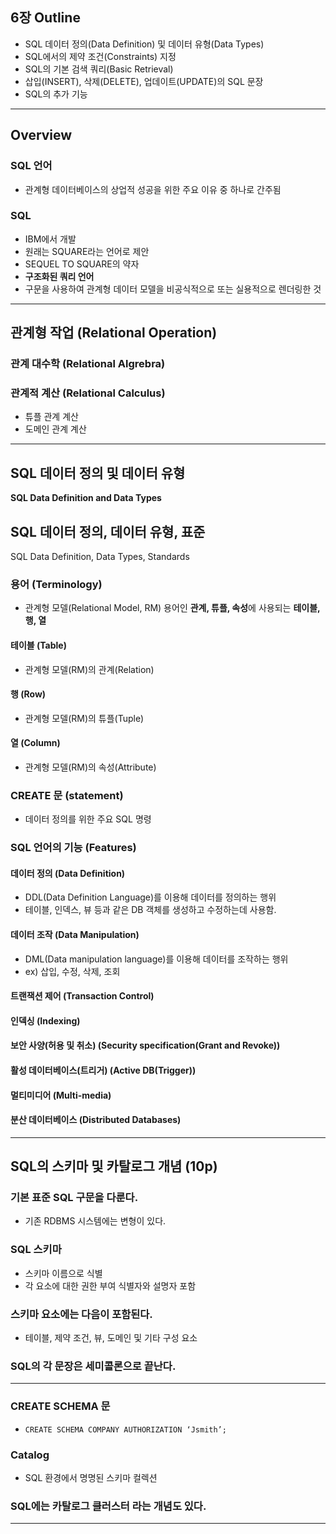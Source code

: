 ## 6장 Outline
- SQL 데이터 정의(Data Definition) 및 데이터 유형(Data Types)
- SQL에서의 제약 조건(Constraints) 지정
- SQL의 기본 검색 쿼리(Basic Retrieval)
- 삽입(INSERT), 삭제(DELETE), 업데이트(UPDATE)의 SQL 문장
- SQL의 추가 기능

---
## Overview
### SQL 언어
- 관계형 데이터베이스의 상업적 성공을 위한 주요 이유 중 하나로 간주됨

### SQL
- IBM에서 개발
- 원래는 SQUARE라는 언어로 제안
- SEQUEL TO SQUARE의 약자
- **구조화된 쿼리 언어**
- 구문을 사용하여 관계형 데이터 모델을 비공식적으로 또는 실용적으로 렌더링한 것

---
## 관계형 작업 (Relational Operation)
### 관계 대수학 (Relational Algrebra)
### 관계적 계산 (Relational Calculus)
- 튜플 관계 계산
- 도메인 관계 계산

---
## **SQL 데이터 정의 및 데이터 유형**
**SQL Data Definition and Data Types**

## SQL 데이터 정의, 데이터 유형, 표준
SQL Data Definition, Data Types, Standards

### 용어 (Terminology)
- 관계형 모델(Relational Model, RM) 용어인 **관계, 튜플, 속성**에 사용되는 **테이블, 행, 열**
#### 테이블 (Table)
- 관계형 모델(RM)의 관계(Relation)
#### 행 (Row)
- 관계형 모델(RM)의 튜플(Tuple)
#### 열 (Column)
- 관계형 모델(RM)의 속성(Attribute)

### CREATE 문 (statement)
- 데이터 정의를 위한 주요 SQL 명령

### SQL 언어의 기능 (Features)
#### **데이터 정의 (Data Definition)**
- DDL(Data Definition Language)를 이용해 데이터를 정의하는 행위
- 테이블, 인덱스, 뷰 등과 같은 DB 객체를 생성하고 수정하는데 사용함.
#### **데이터 조작 (Data Manipulation)**
- DML(Data manipulation language)를 이용해 데이터를 조작하는 행위
- ex) 삽입, 수정, 삭제, 조회
#### 트랜잭션 제어 (Transaction Control)
#### 인덱싱 (Indexing)
#### 보안 사양(허용 및 취소) (Security specification(Grant and Revoke))
#### 활성 데이터베이스(트리거) (Active DB(Trigger))
#### 멀티미디어 (Multi-media)
#### 분산 데이터베이스 (Distributed Databases)

---
## SQL의 스키마 및 카탈로그 개념 (10p)
### 기본 표준 SQL 구문을 다룬다.
- 기존 RDBMS 시스템에는 변형이 있다.
### SQL 스키마
- 스키마 이름으로 식별
- 각 요소에 대한 권한 부여 식별자와 설명자 포함
### 스키마 요소에는 다음이 포함된다.
- 테이블, 제약 조건, 뷰, 도메인 및 기타 구성 요소
### SQL의 각 문장은 **세미콜론**으로 끝난다.

---
### CREATE SCHEMA 문
- `CREATE SCHEMA COMPANY AUTHORIZATION ‘Jsmith’;`
### Catalog
- SQL 환경에서 명명된 스키마 컬렉션
### SQL에는 카탈로그 클러스터 라는 개념도 있다.

---
